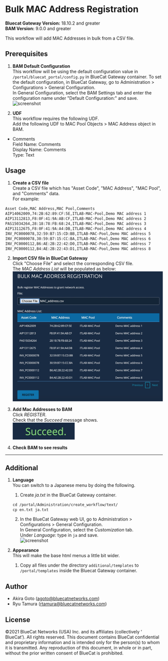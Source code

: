 # Bulk MAC Address Registration  
**Bluecat Gateway Version:** 18.10.2 and greater  
**BAM Version:** 9.0.0 and greater  

This workflow will add MAC Addresses in bulk from a CSV file.  

## Prerequisites
1. **BAM Default Configuration**  
This workflow will be using the default configuration value in `/portal/bluecat_portal/config.py` in BlueCat Gateway container.  To set the default configuration, in BlueCat Gateway, go to Administration > Configurations > General Configuration.  
In General Configuration, select the BAM Settings tab and enter the configuration name under "Default Configuration:" and save.  
![screenshot](img/BAM_default_settings.jpg?raw=true "BAM_default_settings")  

2. **UDF**  
This workflow requires the following UDF.  
Add the following UDF to MAC Pool Objects > MAC Address object in BAM.  
  - Comments  
  Field Name: Comments    
  Display Name: Comments   
  Type: Text  
  
## Usage  

1. **Create a CSV file**  
Create a CSV file which has "Asset Code", "MAC Address", "MAC Pool", and "Comments" data.  
For example:   
```
Asset Code,MAC Address,MAC Pool,Comments
AIP14062009,74:2B:62:89:CF:5E,ITLAB-MAC-Pool,Demo MAC address 1
AIP13112813,F8:0F:41:9A:AB:CF,ITLAB-MAC-Pool,Demo MAC address 2
PAS15034264,28:18:78:FB:68:24,ITLAB-MAC-Pool,Demo MAC address 3
AIP13112675,F8:0F:41:9A:A4:DB,ITLAB-MAC-Pool,Demo MAC address 4
INV_PC0000078,32:59:B7:15:CD:BB,ITLAB-MAC-Pool,Demo MAC address 5
INV_PC0000078,30:59:B7:15:CC:BA,ITLAB-MAC-Pool,Demo MAC address 6
INV_PC0000112,B6:AE:2B:22:42:D0,ITLAB-MAC-Pool,Demo MAC address 7
INV_PC0000112,B4:AE:2B:22:43:D1,ITLAB-MAC-Pool,Demo MAC address 8

```
2. **Import CSV file in BlueCat Gateway**  
Click "Choose File" and select the corresponding CSV file.    
The *MAC Address List* will be populated as below:  
    <img src = "img/Bulk_mac1.jpg" width = "600px">   
<!-- ![screenshot](img/Bulk_mac1.jpg?raw=true "Bulk_mac1")   -->

3. **Add Mac Addresses to BAM**  
Click *REGISTER*.  
Check that the *Succeed* message shows.  
![screenshot](img/Bulk_mac2.jpg?raw=true "Bulk_mac2")  

4. **Check BAM to see results**  

---

## Additional  

1. **Language**  
You can switch to a Japanese menu by doing the following.  
    1. Create *ja.txt* in the BlueCat Gateway container.  
    ```
    cd /portal/Administration/create_workflow/text/  
    cp en.txt ja.txt  
    ```  
    2. In the BlueCat Gateway web UI, go to Administration > Configurations > General Configuration.   
    In General Configuration, select the *Customization* tab.  
    Under *Language:* type in `ja` and save.  
    ![screenshot](img/langauge_ja.jpg?raw=true "langauge_ja")  

2. **Appearance**  
This will make the base html menus a little bit wider.  
    1. Copy all files under the directory `additional/templates` to `/portal/templates` inside the Bluecat Gateway container.  

## Author   
- Akira Goto (agoto@bluecatnetworks.com)  
- Ryu Tamura (rtamura@bluecatnetworks.com)  

## License
©2021 BlueCat Networks (USA) Inc. and its affiliates (collectively ‘ BlueCat’). All rights reserved. This document contains BlueCat confidential and proprietary information and is intended only for the person(s) to whom it is transmitted. Any reproduction of this document, in whole or in part, without the prior written consent of BlueCat is prohibited.
